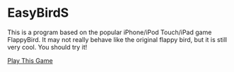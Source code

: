 EasyBirdS
==========
This is a program based on the popular iPhone/iPod Touch/iPad game FlappyBird. It may not really behave like the original flappy bird, but it is still very cool. You should try it!

<a href='EasyBirdS.jar?raw=true'>Play This Game</a>
